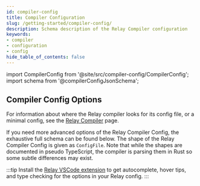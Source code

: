 ```yaml
---
id: compiler-config
title: Compiler Configuration
slug: /getting-started/compiler-config/
description: Schema description of the Relay Compiler configuration
keywords:
- compiler
- configuration
- config
hide_table_of_contents: false
---
```

import CompilerConfig from '@site/src/compiler-config/CompilerConfig';
import schema from '@compilerConfigJsonSchema';

## Compiler Config Options

For information about where the Relay compiler looks for its config file, or a minimal config, see the [Relay Compiler](./compiler.md#Configuration) page.

If you need more advanced options of the Relay Compiler Config, the exhaustive full schema can be found below. The shape of the Relay Compiler Config is given as `ConfigFile`. Note that while the shapes are documented in pseudo TypeScript, the compiler is parsing them in Rust so some subtle differences may exist.

:::tip
Install the [Relay VSCode extension](../editor-support.md) to get autocomplete, hover tips, and type checking for the options in your Relay config.
:::

<CompilerConfig schema={schema} />
